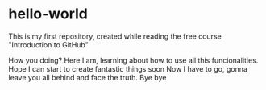 # hello-world
This is my first repository, created while reading the free course "Introduction to GitHub"

How you doing? Here I am, learning about how to use all this funcionalities. Hope I can start to create fantastic things soon
Now I have to go, gonna leave you all behind and face the truth. Bye bye
